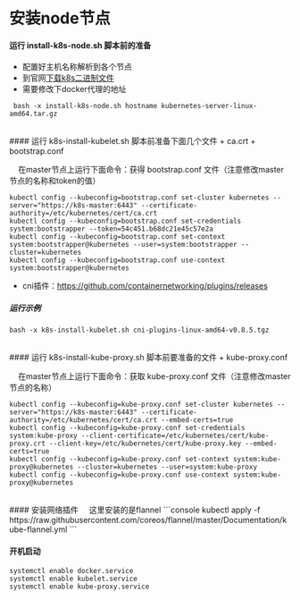 # 安装node节点

#### 运行 install-k8s-node.sh 脚本前的准备
+ 配置好主机名称解析到各个节点
+ 到官网[下载k8s二进制文件](https://github.com/kubernetes/kubernetes/releases "下载k8s二进制文件")
+ 需要修改下docker代理的地址

```console
 bash -x install-k8s-node.sh hostname kubernetes-server-linux-amd64.tar.gz
 ```
<br>
#### 运行 k8s-install-kubelet.sh 脚本前准备下面几个文件
+ ca.crt
+ bootstrap.conf

&nbsp;&nbsp;&nbsp;&nbsp;在master节点上运行下面命令：获得 bootstrap.conf 文件（注意修改master节点的名称和token的值）
```console
kubectl config --kubeconfig=bootstrap.conf set-cluster kubernetes --server="https://k8s-master:6443" --certificate-authority=/etc/kubernetes/cert/ca.crt
kubectl config --kubeconfig=bootstrap.conf set-credentials system:bootstrapper --token=54c451.b68dc21e45c57e2a
kubectl config --kubeconfig=bootstrap.conf set-context system:bootstrapper@kubernetes --user=system:bootstrapper --cluster=kubernetes
kubectl config --kubeconfig=bootstrap.conf use-context system:bootstrapper@kubernetes
```
+ cni插件：https://github.com/containernetworking/plugins/releases


##### 运行示例
```console
bash -x k8s-install-kubelet.sh cni-plugins-linux-amd64-v0.8.5.tgz
```

<br>
#### 运行 k8s-install-kube-proxy.sh 脚本前要准备的文件
+ kube-proxy.conf

&nbsp;&nbsp;&nbsp;&nbsp;在master节点上运行下面命令：获取 kube-proxy.conf 文件（注意修改master节点的名称）
```console
kubectl config --kubeconfig=kube-proxy.conf set-cluster kubernetes --server="https://k8s-master:6443" --certificate-authority=/etc/kubernetes/cert/ca.crt --embed-certs=true
kubectl config --kubeconfig=kube-proxy.conf set-credentials system:kube-proxy --client-certificate=/etc/kubernetes/cert/kube-proxy.crt --client-key=/etc/kubernetes/cert/kube-proxy.key --embed-certs=true
kubectl config --kubeconfig=kube-proxy.conf set-context system:kube-proxy@kubernetes --cluster=kubernetes --user=system:kube-proxy
kubectl config --kubeconfig=kube-proxy.conf use-context system:kube-proxy@kubernetes
```
<br>
#### 安装网络插件
&nbsp;&nbsp;&nbsp;&nbsp;这里安装的是flannel
```console
kubectl apply -f https://raw.githubusercontent.com/coreos/flannel/master/Documentation/kube-flannel.yml
```

#### 开机启动
```console
systemctl enable docker.service
systemctl enable kubelet.service
systemctl enable kube-proxy.service
```
